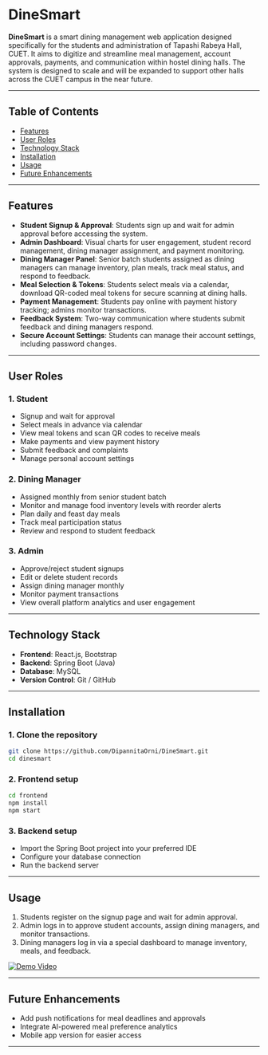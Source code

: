 # DineSmart

**DineSmart** is a smart dining management web application designed specifically for the students and administration of Tapashi Rabeya Hall, CUET. It aims to digitize and streamline meal management, account approvals, payments, and communication within hostel dining halls. The system is designed to scale and will be expanded to support other halls across the CUET campus in the near future.

---

## Table of Contents

- [Features](#features)  
- [User Roles](#user-roles)  
- [Technology Stack](#technology-stack)  
- [Installation](#installation)  
- [Usage](#usage)  
- [Future Enhancements](#future-enhancements)  
 
---

## Features

- **Student Signup & Approval**: Students sign up and wait for admin approval before accessing the system.  
- **Admin Dashboard**: Visual charts for user engagement, student record management, dining manager assignment, and payment monitoring.  
- **Dining Manager Panel**: Senior batch students assigned as dining managers can manage inventory, plan meals, track meal status, and respond to feedback.  
- **Meal Selection & Tokens**: Students select meals via a calendar, download QR-coded meal tokens for secure scanning at dining halls.  
- **Payment Management**: Students pay online with payment history tracking; admins monitor transactions.  
- **Feedback System**: Two-way communication where students submit feedback and dining managers respond.  
- **Secure Account Settings**: Students can manage their account settings, including password changes.

---

## User Roles

### 1. Student  
- Signup and wait for approval  
- Select meals in advance via calendar  
- View meal tokens and scan QR codes to receive meals  
- Make payments and view payment history  
- Submit feedback and complaints  
- Manage personal account settings

### 2. Dining Manager  
- Assigned monthly from senior student batch  
- Monitor and manage food inventory levels with reorder alerts  
- Plan daily and feast day meals  
- Track meal participation status  
- Review and respond to student feedback  

### 3. Admin  
- Approve/reject student signups  
- Edit or delete student records  
- Assign dining manager monthly  
- Monitor payment transactions  
- View overall platform analytics and user engagement

---

## Technology Stack

- **Frontend**: React.js, Bootstrap  
- **Backend**: Spring Boot (Java)  
- **Database**: MySQL 
- **Version Control**: Git / GitHub  

---

## Installation

### 1. Clone the repository  
```bash
git clone https://github.com/DipannitaOrni/DineSmart.git
cd dinesmart
```

### 2. Frontend setup
```bash
cd frontend
npm install
npm start
```

### 3. Backend setup
- Import the Spring Boot project into your preferred IDE
- Configure your database connection
- Run the backend server


---

## Usage

1. Students register on the signup page and wait for admin approval.
2. Admin logs in to approve student accounts, assign dining managers, and monitor transactions.
3. Dining managers log in via a special dashboard to manage inventory, meals, and feedback.

[![Demo Video](https://img.shields.io/badge/Watch-Demo-blue?logo=google-drive)](https://drive.google.com/file/d/13TImoZAhGrv8oyOnYnwaiiObzkKQeVlk/view)

---

## Future Enhancements

- Add push notifications for meal deadlines and approvals
- Integrate AI-powered meal preference analytics
- Mobile app version for easier access


---

